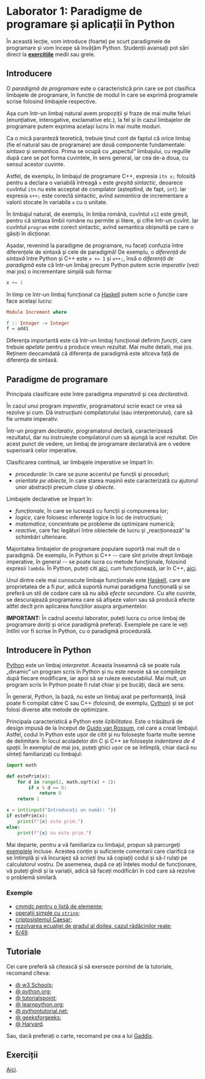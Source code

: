 # Laborator 1: Paradigme de programare și aplicații în Python

În această lecție, vom introduce (foarte) pe scurt paradigmele de programare
și vom începe să învățăm Python. Studenții avansați pot sări direct la
[**exercițiile**](./exercitii.md) medii sau grele.

## Introducere
O *paradigmă de programare* este o caracteristică prin care se pot
clasifica limbajele de programare, în funcție de modul în care se
exprimă programele scrise folosind limbajele respective.

Așa cum într-un limbaj natural avem propoziții și fraze de mai multe
feluri (enunțiative, interogative, exclamative etc.), la fel și în
cazul limbajelor de programare putem exprima același lucru în mai multe
moduri.

Ca o mică paranteză teoretică, trebuie ținut cont de faptul că orice limbaj
(fie el natural sau de programare) are două componente fundamentale:
*sintaxa* și *semantica*. Prima se ocupă cu „aspectul“ limbajului, cu regulile
după care se pot forma cuvintele, în sens general, iar cea de-a doua, cu
sensul acestor cuvinte.

Astfel, de exemplu, în limbajul de programare C++, expresia `itn x;` folosită
pentru a declara o variabilă întreagă `x` este *greșită sintactic*, deoarece
cuvîntul `itn` nu este acceptat de compilator (așteptînd, de fapt, `int`).
Iar expresia `x++;` este corectă sintactic, avînd *semantica* de incrementare
a valorii stocate în variabila `x` cu o unitate.

În limbajul natural, de exemplu, în limba română, cuvîntul `x12` este greșit,
pentru că sintaxa limbii române nu permite și litere, și cifre într-un cuvînt.
Iar cuvîntul `program` este corect sintactic, avînd semantica obișnuită pe care
o găsiți în dicționar.

Așadar, revenind la paradigme de programare, nu faceți confuzia între diferențele
de sintaxă și cele de paradigmă! De exemplu, o *diferență de sintaxă* între
Python și C++ este `x += 1` și `x++;`, însă o *diferență de paradigmă* este că
într-un limbaj precum Python putem scrie *imperativ* (vezi mai jos) o incrementare
simplă sub forma:
```python
x += 1
```
în timp ce într-un limbaj funcțional ca [Haskell](https://www.haskell.org/) putem scrie o *funcție* care face
același lucru:
```haskell
Module Increment where

f :: Integer -> Integer
f = add1
```
Diferența importantă este că într-un limbaj funcțional definim *funcții*, care trebuie
*apelate* pentru a produce vreun rezultat. Mai multe detalii, mai jos.
Reținem deocamdată că diferența de paradigmă este altceva față de diferența de sintaxă.

## Paradigme de programare
Principala clasificare este între paradigma *imperativă* și cea *declarativă*.

În cazul unui program *imperativ*, programatorul scrie exact ce vrea să rezolve
și cum. Dă instrucțiuni compilatorului (sau interpretorului), care să fie urmate
imperativ.

Într-un program *declarativ*, programatorul declară, caracterizează rezultatul,
dar nu instruiește compilatorul *cum* să ajungă la acel rezultat. Din acest punct
de vedere, un limbaj de programare declarativă are o vedere superioară celor imperative.

Clasificarea continuă, iar limbajele imperative se împart în:
- *procedurale*: în care se pune accentul pe funcții și proceduri;
- *orientate pe obiecte*, în care starea mașinii este caracterizată cu ajutorul
  unor abstracții precum *clase* și *obiecte*.

Limbajele declarative se împart în:
- *funcționale*, în care se lucrează cu funcții și compunerea lor;
- *logice*, care folosesc inferențe logice în loc de instrucțiuni;
- *matematice*, concentrate pe probleme de optimizare numerică;
- *reactive*, care fac legături între obiectele de lucru și „reacționează“ la schimbări ulterioare.

Majoritatea limbajelor de programare populare suportă mai mult de o paradigmă.
De exemplu, în Python și C++ -- care sînt privite drept limbaje imperative, în general --
se poate lucra cu metode funcționale, folosind expresii `lambda`.
În Python, puteți citi [aici](https://realpython.com/python-lambda/), cum funcționează, iar în C++, [aici](https://docs.microsoft.com/en-us/cpp/cpp/lambda-expressions-in-cpp?view=msvc-170).

Unul dintre cele mai cunoscute limbaje funcționale este [Haskell](https://www.haskell.org/),
care are proprietatea de a fi *pur*, adică suportă numai paradigma funcțională
și se preferă un stil de codare care să nu aibă *efecte secundare*. Cu alte cuvinte,
se descurajează programarea care să afișeze valori sau să producă efecte
altfel decît prin aplicarea funcțiilor asupra argumentelor.

**IMPORTANT:** În cadrul acestui laborator, puteți lucra cu orice limbaj de programare
doriți și orice paradigmă preferați. Exemplele pe care le veți întîlni vor fi scrise
în Python, cu o paradigmă procedurală.

## Introducere în Python
[Python](https://www.python.org/) este un limbaj *interpretat*. Aceasta înseamnă că se poate rula
„dinamic“ un program scris în Python și nu este nevoie să se compileze după fiecare
modificare, iar apoi să se ruleze executabilul. Mai mult, un program scris în Python
poate fi rulat chiar și pe bucăți, dacă are sens.

În general, Python, la bază, nu este un limbaj axat pe performanță, însă poate fi
compilat către C sau C++ (folosind, de exemplu, [Cython](https://cython.org/)) și se pot folosi 
diverse alte metode de optimizare.

Principala caracteristică a Python este *lizibilitatea*. Este o trăsătură de design
impusă de la început de [Guido van Rossum](https://en.wikipedia.org/wiki/Guido_van_Rossum), cel care a creat limbajul. Astfel,
codul în Python este ușor de citit și nu folosește foarte multe semne de delimitare.
În locul acoladelor din C și C++ se folosește *indentarea de 4 spații*. În exemplul
de mai jos, puteți ghici ușor ce se întîmplă, chiar dacă nu sînteți familiarizați
cu limbajul:
```py
import math

def estePrim(x):
	for d in range(2, math.sqrt(x) + 1):
		if x % d == 0:
			return 0
	return 1

x = int(input("Introduceți un număr: "))
if estePrim(x):
	print(f"{x} este prim.")
else:
	print(f"{x} nu este prim.")
```

Mai departe, pentru a vă familiariza cu limbajul, propun să parcurgeți [exemplele](./exemple) incluse.
Acestea conțin și suficiente comentarii care clarifică ce se întîmplă și vă încurajez să
*scrieți* (nu să copiați) codul și să-l rulați pe calculatorul vostru. De asemenea,
după ce ați înțeles modul de funcționare, vă puteți gîndi și la variații, adică să faceți
modificări în cod care să rezolve o problemă similară.

### Exemple
- [cmmdc pentru o listă de elemente](./exemple/n-cmmdc.py);
- [operații simple cu `string`](./exemple/litere.py);
- [criptosistemul Caesar](./exemple/caesar.py);
- [rezolvarea ecuației de gradul al doilea, cazul rădăcinilor reale](./exemple/ec2.py);
- [6/49](./exemple/6din49.py).

## Tutoriale
Cei care preferă să citească și să exerseze pornind de la tutoriale, recomand cîteva:
- [@ w3 Schools](https://www.w3schools.com/python/);
- [@ python.org](https://docs.python.org/3/tutorial/index.html);
- [@ tutorialspoint](https://www.tutorialspoint.com/python/index.htm);
- [@ learnpython.org](https://www.learnpython.org/);
- [@ pythontutorial.net](https://www.pythontutorial.net/);
- [@ geeksforgeeks](https://www.geeksforgeeks.org/python-programming-language/learn-python-tutorial/);
- [@ Harvard](http://tdc-www.harvard.edu/Python.pdf).

Sau, dacă preferați o carte, recomand pe cea a lui [Gaddis](https://www.pearson.com/us/higher-education/program/Gaddis-My-Lab-Programming-with-Pearson-e-Text-Access-Card-for-Starting-out-with-Python-5th-Edition/PGM2889368.html).

## Exerciții
[Aici](./exercitii).
